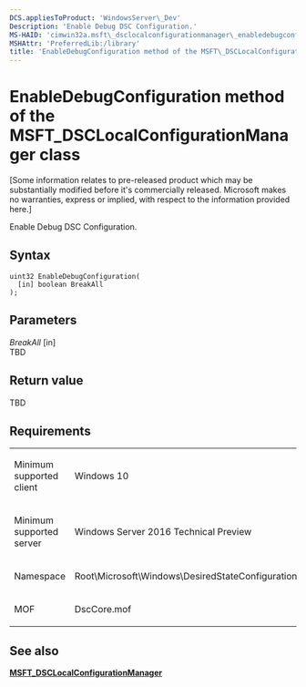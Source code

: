 ```yaml
---
DCS.appliesToProduct: 'WindowsServer\_Dev'
Description: 'Enable Debug DSC Configuration.'
MS-HAID: 'cimwin32a.msft\_dsclocalconfigurationmanager\_enabledebugconfiguration'
MSHAttr: 'PreferredLib:/library'
title: 'EnableDebugConfiguration method of the MSFT\_DSCLocalConfigurationManager class'
---
```


# EnableDebugConfiguration method of the MSFT\_DSCLocalConfigurationManager class


\[Some information relates to pre-released product which may be substantially modified before it's commercially released. Microsoft makes no warranties, express or implied, with respect to the information provided here.\]

Enable Debug DSC Configuration.

Syntax
------

```mof
uint32 EnableDebugConfiguration(
  [in] boolean BreakAll
);
```

Parameters
----------

*BreakAll* \[in\]  
TBD

Return value
------------

TBD

Requirements
------------

<table>
<colgroup>
<col width="50%" />
<col width="50%" />
</colgroup>
<tbody>
<tr class="odd">
<td align="left"><p>Minimum supported client</p></td>
<td align="left"><p>Windows 10</p></td>
</tr>
<tr class="even">
<td align="left"><p>Minimum supported server</p></td>
<td align="left"><p>Windows Server 2016 Technical Preview</p></td>
</tr>
<tr class="odd">
<td align="left"><p>Namespace</p></td>
<td align="left"><p>Root\Microsoft\Windows\DesiredStateConfiguration</p></td>
</tr>
<tr class="even">
<td align="left"><p>MOF</p></td>
<td align="left">DscCore.mof</td>
</tr>
</tbody>
</table>

## <span id="see_also"></span>See also


[**MSFT\_DSCLocalConfigurationManager**](msft-dsclocalconfigurationmanager.md)

 

 



